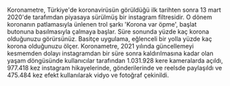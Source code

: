 Koronametre, Türkiye'de koronavirüsün görüldüğü ilk tarihten sonra 13 mart 2020'de tarafımdan piyasaya sürülmüş bir instagram filtresidir. 
O dönem koronanın patlamasıyla ünlenen trol şarkı 'Korona var öpme', başlat butonuna basılmasıyla çalmaya başlar. Süre sonunda yüzde kaç korona olduğunuzu görürsünüz.
Basitçe uygulama, eğlenceli bir yolla yüzde kaç korona olduğunuzu ölçer. 
Koronametre, 2021 yılında güncellemeyi kesmemden dolayı instagramdan bir süre sonra kaldırılmasına kadar olan yaşam döngüsünde kullanıcılar tarafından 1.031.928 kere kameralarda açıldı, 977.418 kez instagram hikayelerinde, gönderilerinde ve reelsde paylaşıldı ve 475.484 kez efekt kullanılarak vidyo ve fotoğraf çekinildi. 


